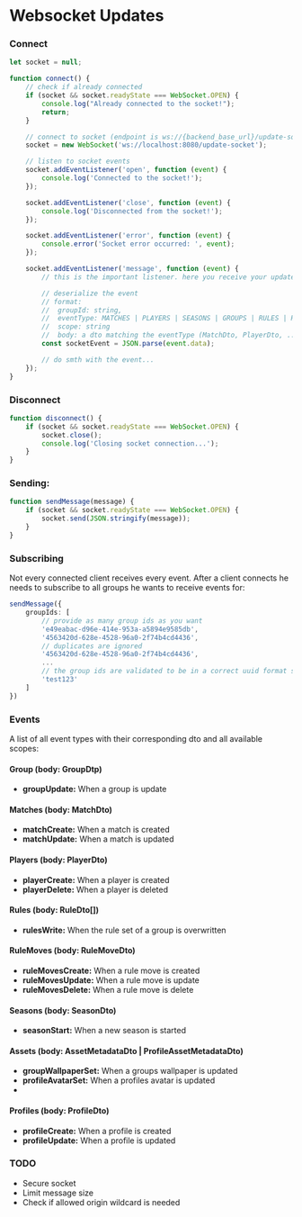 # Websocket Updates

### Connect

```typescript
let socket = null;

function connect() {
    // check if already connected
    if (socket && socket.readyState === WebSocket.OPEN) {
        console.log("Already connected to the socket!");
        return;
    }

    // connect to socket (endpoint is ws://{backend_base_url}/update-socket)
    socket = new WebSocket('ws://localhost:8080/update-socket');

    // listen to socket events
    socket.addEventListener('open', function (event) {
        console.log('Connected to the socket!');
    });

    socket.addEventListener('close', function (event) {
        console.log('Disconnected from the socket!');
    });

    socket.addEventListener('error', function (event) {
        console.error('Socket error occurred: ', event);
    });

    socket.addEventListener('message', function (event) {
        // this is the important listener. here you receive your updates

        // deserialize the event
        // format:
        //  groupId: string,
        //  eventType: MATCHES | PLAYERS | SEASONS | GROUPS | RULES | RULE_MOVES | ASSETS
        //  scope: string
        //  body: a dto matching the eventType (MatchDto, PlayerDto, ...)
        const socketEvent = JSON.parse(event.data);

        // do smth with the event...
    });
}
```

### Disconnect

```typescript
function disconnect() {
    if (socket && socket.readyState === WebSocket.OPEN) {
        socket.close();
        console.log('Closing socket connection...');
    }
}
```

### Sending:

```typescript
function sendMessage(message) {
    if (socket && socket.readyState === WebSocket.OPEN) {
        socket.send(JSON.stringify(message));
    }
}
```

### Subscribing

Not every connected client receives every event.
After a client connects he needs to subscribe to all groups he wants to receive events for:

```typescript
sendMessage({
    groupIds: [
        // provide as many group ids as you want
        'e49eabac-d96e-414e-953a-a5894e9585db',
        '4563420d-628e-4528-96a0-2f74b4cd4436',
        // duplicates are ignored
        '4563420d-628e-4528-96a0-2f74b4cd4436',
        ...
        // the group ids are validated to be in a correct uuid format so you can (in theory) send any string you want
        'test123'
    ]
})
```

### Events

A list of all event types with their corresponding dto and all available scopes:

#### Group (body: GroupDtp)

* **groupUpdate:** When a group is update

#### Matches (body: MatchDto)

* **matchCreate:** When a match is created
* **matchUpdate:** When a match is updated

#### Players (body: PlayerDto)

* **playerCreate:** When a player is created
* **playerDelete:** When a player is deleted

#### Rules (body: RuleDto[])

* **rulesWrite:** When the rule set of a group is overwritten

#### RuleMoves (body: RuleMoveDto)

* **ruleMovesCreate:** When a rule move is created
* **ruleMovesUpdate:** When a rule move is update
* **ruleMovesDelete:** When a rule move is delete

#### Seasons (body: SeasonDto)

* **seasonStart:** When a new season is started

#### Assets (body: AssetMetadataDto | ProfileAssetMetadataDto)

* **groupWallpaperSet:** When a groups wallpaper is updated
* **profileAvatarSet:** When a profiles avatar is updated
*
#### Profiles (body: ProfileDto)

* **profileCreate:** When a profile is created
* **profileUpdate:** When a profile is updated

### TODO

* Secure socket
* Limit message size
* Check if allowed origin wildcard is needed
